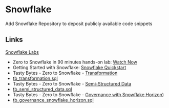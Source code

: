 # Snowflake
Add Snowflake Repository to deposit publicly available code snippets

## Links
[Snowflake Labs](https://github.com/Snowflake-Labs)
* Zero to Snowflake in 90 minutes hands-on lab: [Watch Now](https://github.com/user-attachments/assets/c95fef9d-d19f-44aa-b7c2-06d230851956)
 * Getting Started with Snowflake: [Snowflake Quickstart](https://quickstarts.snowflake.com/)
  * Tasty Bytes - Zero to Snowflake - [Transformation](https://quickstarts.snowflake.com/guide/tasty_bytes_zero_to_snowflake_transformation/index.html?index=..%2F..index#2)
   * [tb_transformation.sql](https://github.com/Snowflake-Labs/sf-samples/blob/main/samples/tasty_bytes/FY25_Zero_To_Snowflake/tb_transformation.sql)
  * Tasty Bytes - Zero to Snowflake - [Semi-Structured Data](https://quickstarts.snowflake.com/guide/tasty_bytes_zero_to_snowflake_semi_structured_data/index.html?index=..%2F..index#1)
   * [tb_semi_structured_data.sql](https://github.com/Snowflake-Labs/sf-samples/blob/main/samples/tasty_bytes/FY25_Zero_To_Snowflake/tb_semi_structured_data.sql)
  * Tasty Bytes - Zero to Snowflake - [Governance with Snowflake Horizon](https://quickstarts.snowflake.com/guide/tasty_bytes_zero_to_snowflake_governance_with_horizon/index.html?index=..%2F..index#1))
   * [tb_governance_snowflake_horizon.sql](https://github.com/Snowflake-Labs/sf-samples/blob/main/samples/tasty_bytes/FY25_Zero_To_Snowflake/tb_governance_snowflake_horizon.sql)

